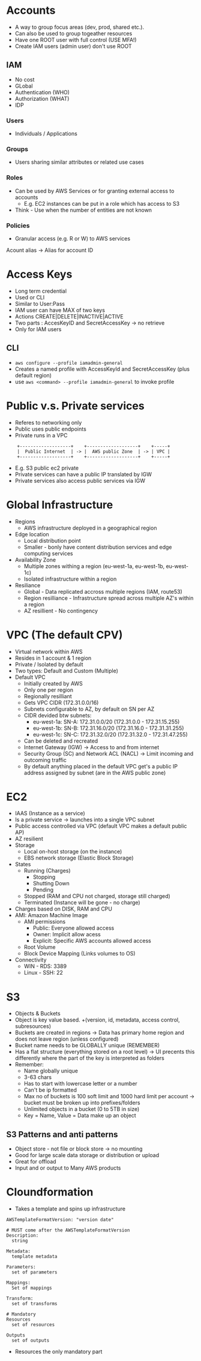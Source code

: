 # Accounts
* A way to group focus areas (dev, prod, shared etc.).
* Can also be used to group togeather resources
* Have one ROOT user with full control (USE MFA!)
* Create IAM users (admin user) don't use ROOT

## IAM
* No cost
* GLobal
* Authentication (WHO)
* Authorization (WHAT)
* IDP

### Users
* Individuals / Applications

### Groups
* Users sharing similar attributes or related use cases

### Roles
* Can be used by AWS Services or for granting external access to accounts
  * E.g. EC2 instances can be put in a role which has access to S3
* Think - Use when the number of entities are not known

### Policies
* Granular access (e.g. R or W) to AWS services

Acount alias -> Alias for account ID

# Access Keys

* Long term credential
* Used or CLI
* Similar to User:Pass
* IAM user can have MAX of two keys
* Actions CREATE|DELETE|INACTIVE|ACTIVE
* Two parts : AccesKeyID and SecretAccessKey -> no retrieve
* Only for IAM users


## CLI
* `aws configure --profile iamadmin-general`
* Creates a named profile with AccessKeyId and SecretAccessKey (plus default region)
* use `aws <command> --profile iamadmin-general` to invoke profile

# Public v.s. Private services
* Referes to networking only
* Public uses public endpoints
* Private runs in a VPC
```
    +-------------------+    +-------------------+    +-----+
    |  Public Internet  | -> |  AWS public Zone  | -> | VPC |
    +-------------------+    +-------------------+    +-----+
```
* E.g. S3 public ec2 private
* Private services can have a public IP translated by IGW
* Private services also access public services via IGW

# Global Infrastructure
* Regions
  * AWS infrastructure deployed in a geographical region
* Edge location
  * Local distribution point
  * Smaller - bonly have content distribution services and edge computing services
* Availability Zone
  * Multiple zones withing a region (eu-west-1a, eu-west-1b, eu-west-1c)
  * Isolated infrastructure within a region
* Resiliance
  * Global - Data replicated accross multiple regions (IAM, route53)
  * Region resilliance - Infrastructure spread across multiple AZ's within a region
  * AZ resillient - No contingency

# VPC (The default CPV)
* Virtual network within AWS
* Resides in 1 account & 1 region
* Private / Isolated by default
* Two types: Default and Custom (Multiple)
* Default VPC
  * Initially created by AWS
  * Only one per region
  * Regionally resilliant
  * Gets VPC CIDR (172.31.0.0/16)
  * Subnets configurable to AZ, by default on SN per AZ
  * CIDR devided btw subnets:
    * eu-west-1a: SN-A: 172.31.0.0/20 (172.31.0.0 - 172.31.15.255)
    * eu-west-1b: SN-B: 172.31.16.0/20 (172.31.16.0 - 172.31.31.255)
    * eu-west-1c: SN-C: 172.31.32.0/20 (172.31.32.0 - 172.31.47.255)
  * Can be deleted and recreated
  * Internet Gateway (IGW) -> Access to and from internet
  * Security Group (SC) and  Network ACL (NACL)  -> Limit incoming and outcoming traffic
  * By default anything placed in the default VPC get's a public IP address assigned by subnet (are in the AWS public zone)

# EC2
* IAAS (Instance as a service)
* Is a private service -> launches into a single VPC subnet
* Public access controlled via VPC (default VPC makes a default public AP)
* AZ resilient
* Storage
  * Local on-host storage (on the instance)
  * EBS network storage (Elastic Block Storage)
* States
  * Running (Charges)
    * Stopping
    * Shutting Down
    * Pending
  * Stopped (RAM and CPU not charged, storage still charged)
  * Terminated (Instance will be gone - no charge)
* Charges based on DISK, RAM and CPU
* AMI: Amazon Machine Image
    * AMI permissions
      * Public: Everyone allowed access
      * Owner: Implicit allow acess
      * Explicit: Specific AWS accounts allowed access
    * Root Volume
    * Block Device Mapping (Links volumes to OS)
* Connectivity
  * WIN - RDS: 3389
  * Linux - SSH: 22


# S3

* Objects & Buckets
* Object is key value based. +(version, id, metadata, access control, subresources)
* Buckets are created in regions -> Data has primary home region and does not leave region (unless configured)
* Bucket name needs to be GLOBALLY unique (REMEMBER)
* Has a flat structure (everything stored on a root level) -> UI precents this differently where the </prefix> part of the key is interpreted as folders
* Remember:
  * Name globally unique
  * 3-63 chars
  * Has to start with lowercase letter or a number
  * Can't be ip formatted
  * Max no of buckets is 100 soft limit and 1000 hard limit per account -> bucket must be broken up into prefixes/folders
  * Unlimited objects in a bucket (0 to 5TB in size)
  * Key = Name, Value = Data make up an object

## S3 Patterns and anti patterns

* Object store - not file or block store -> no mounting
* Good for large scale data storage or distribution or upload
* Great for offload
* Input and or output to Many AWS products

# Cloundformation

* Takes a template and spins up infrastructure

````
AWSTemplateFormatVersion: "version date"

# MUST come after the AWSTemplateFormatVersion
Description:
  string

Metadata:
  template metadata

Parameters:
  set of parameters

Mappings:
  Set of mappings

Transform:
  set of transforms

# Mandatory
Resources
  set of resources

Outputs
  set of outputs
````


* Resources the only mandatory part


